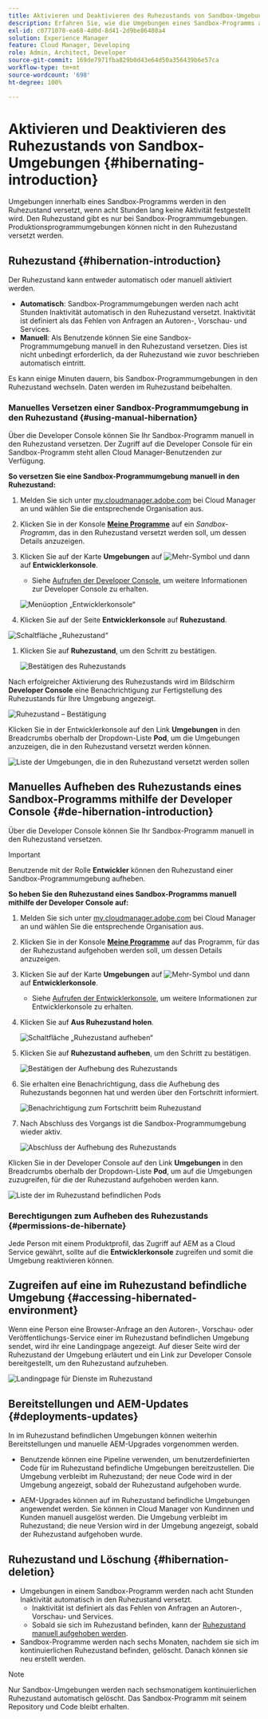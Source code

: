 ```yaml
---
title: Aktivieren und Deaktivieren des Ruhezustands von Sandbox-Umgebungen
description: Erfahren Sie, wie die Umgebungen eines Sandbox-Programms automatisch in einen Ruhezustand versetzt werden und wie Sie den Ruhezustand wieder aufheben können.
exl-id: c0771078-ea68-4d0d-8d41-2d9be86408a4
solution: Experience Manager
feature: Cloud Manager, Developing
role: Admin, Architect, Developer
source-git-commit: 169de7971fba829b0d43e64d50a356439b6e57ca
workflow-type: tm+mt
source-wordcount: '698'
ht-degree: 100%

---
```



# Aktivieren und Deaktivieren des Ruhezustands von Sandbox-Umgebungen {#hibernating-introduction}

Umgebungen innerhalb eines Sandbox-Programms werden in den Ruhezustand versetzt, wenn acht Stunden lang keine Aktivität festgestellt wird. Den Ruhezustand gibt es nur bei Sandbox-Programmumgebungen. Produktionsprogrammumgebungen können nicht in den Ruhezustand versetzt werden.

## Ruhezustand {#hibernation-introduction}

Der Ruhezustand kann entweder automatisch oder manuell aktiviert werden.

* **Automatisch**: Sandbox-Programmumgebungen werden nach acht Stunden Inaktivität automatisch in den Ruhezustand versetzt. Inaktivität ist definiert als das Fehlen von Anfragen an Autoren-, Vorschau- und Services.
* **Manuell**: Als Benutzende können Sie eine Sandbox-Programmumgebung manuell in den Ruhezustand versetzen. Dies ist nicht unbedingt erforderlich, da der Ruhezustand wie zuvor beschrieben automatisch eintritt.

Es kann einige Minuten dauern, bis Sandbox-Programmumgebungen in den Ruhezustand wechseln. Daten werden im Ruhezustand beibehalten.

### Manuelles Versetzen einer Sandbox-Programmumgebung in den Ruhezustand {#using-manual-hibernation}

Über die Developer Console können Sie Ihr Sandbox-Programm manuell in den Ruhezustand versetzen. Der Zugriff auf die Developer Console für ein Sandbox-Programm steht allen Cloud Manager-Benutzenden zur Verfügung.

**So versetzen Sie eine Sandbox-Programmumgebung manuell in den Ruhezustand:**

1. Melden Sie sich unter [my.cloudmanager.adobe.com](https://my.cloudmanager.adobe.com/) bei Cloud Manager an und wählen Sie die entsprechende Organisation aus.

1. Klicken Sie in der Konsole **[Meine Programme](/help/implementing/cloud-manager/navigation.md#my-programs)** auf ein *Sandbox-Programm*, das in den Ruhezustand versetzt werden soll, um dessen Details anzuzeigen.

1. Klicken Sie auf der Karte **Umgebungen** auf ![Mehr-Symbol](https://spectrum.adobe.com/static/icons/workflow_18/Smock_More_18_N.svg) und dann auf **Entwicklerkonsole**.

   * Siehe [Aufrufen der Developer Console](/help/implementing/cloud-manager/manage-environments.md#accessing-developer-console), um weitere Informationen zur Developer Console zu erhalten.

   ![Menüoption „Entwicklerkonsole“](/help/implementing/cloud-manager/assets/developer-console-menu-option.png)

1. Klicken Sie auf der Seite **Entwicklerkonsole** auf **Ruhezustand**.

<!-- UPDATE THESE SCREENSHOTS WHEN NEW AEM DEVELOPER CONSOLE UI IS RELEASED. AS OF OCTOBER 14, 2024, NEW UI IS STILL IN PRIVATE BETA -->

![Schaltfläche „Ruhezustand“](assets/hibernate-1.png)

1. Klicken Sie auf **Ruhezustand**, um den Schritt zu bestätigen.

   ![Bestätigen des Ruhezustands](assets/hibernate-2.png)

Nach erfolgreicher Aktivierung des Ruhezustands wird im Bildschirm **Developer Console** eine Benachrichtigung zur Fertigstellung des Ruhezustands für Ihre Umgebung angezeigt.

![Ruhezustand – Bestätigung](assets/hibernate-4.png)

Klicken Sie in der Entwicklerkonsole auf den Link **Umgebungen** in den Breadcrumbs oberhalb der Dropdown-Liste **Pod**, um die Umgebungen anzuzeigen, die in den Ruhezustand versetzt werden können.

![Liste der Umgebungen, die in den Ruhezustand versetzt werden sollen](assets/hibernate-1b.png)

## Manuelles Aufheben des Ruhezustands eines Sandbox-Programms mithilfe der Developer Console {#de-hibernation-introduction}

Über die Developer Console können Sie Ihr Sandbox-Programm manuell in den Ruhezustand versetzen.

>[!IMPORTANT]
>
>Benutzende mit der Rolle **Entwickler** können den Ruhezustand einer Sandbox-Programmumgebung aufheben.

**So heben Sie den Ruhezustand eines Sandbox-Programms manuell mithilfe der Developer Console auf:**

1. Melden Sie sich unter [my.cloudmanager.adobe.com](https://my.cloudmanager.adobe.com/) bei Cloud Manager an und wählen Sie die entsprechende Organisation aus.

1. Klicken Sie in der Konsole **[Meine Programme](/help/implementing/cloud-manager/navigation.md#my-programs)** auf das Programm, für das der Ruhezustand aufgehoben werden soll, um dessen Details anzuzeigen.

1. Klicken Sie auf der Karte **Umgebungen** auf ![Mehr-Symbol](https://spectrum.adobe.com/static/icons/workflow_18/Smock_More_18_N.svg) und dann auf **Entwicklerkonsole**.

   * Siehe [Aufrufen der Entwicklerkonsole](/help/implementing/cloud-manager/manage-environments.md#accessing-developer-console), um weitere Informationen zur Entwicklerkonsole zu erhalten.

1. Klicken Sie auf **Aus Ruhezustand holen**.

   ![Schaltfläche „Ruhezustand aufheben“](assets/de-hibernation-img1.png)

1. Klicken Sie auf **Ruhezustand aufheben**, um den Schritt zu bestätigen.

   ![Bestätigen der Aufhebung des Ruhezustands](assets/de-hibernation-img2.png)

1. Sie erhalten eine Benachrichtigung, dass die Aufhebung des Ruhezustands begonnen hat und werden über den Fortschritt informiert.

   ![Benachrichtigung zum Fortschritt beim Ruhezustand](assets/de-hibernation-img3.png)

1. Nach Abschluss des Vorgangs ist die Sandbox-Programmumgebung wieder aktiv.

   ![Abschluss der Aufhebung des Ruhezustands](assets/de-hibernation-img4.png)

Klicken Sie in der Developer Console auf den Link **Umgebungen** in den Breadcrumbs oberhalb der Dropdown-Liste **Pod**, um auf die Umgebungen zuzugreifen, für die der Ruhezustand aufgehoben werden kann.

![Liste der im Ruhezustand befindlichen Pods](assets/de-hibernate-1b.png)

### Berechtigungen zum Aufheben des Ruhezustands {#permissions-de-hibernate}

Jede Person mit einem Produktprofil, das Zugriff auf AEM as a Cloud Service gewährt, sollte auf die **Entwicklerkonsole** zugreifen und somit die Umgebung reaktivieren können.

## Zugreifen auf eine im Ruhezustand befindliche Umgebung {#accessing-hibernated-environment}

Wenn eine Person eine Browser-Anfrage an den Autoren-, Vorschau- oder Veröffentlichungs-Service einer im Ruhezustand befindlichen Umgebung sendet, wird ihr eine Landingpage angezeigt. Auf dieser Seite wird der Ruhezustand der Umgebung erläutert und ein Link zur Developer Console bereitgestellt, um den Ruhezustand aufzuheben.

![Landingpage für Dienste im Ruhezustand](assets/de-hibernation-img5.png)

## Bereitstellungen und AEM-Updates {#deployments-updates}

In im Ruhezustand befindlichen Umgebungen können weiterhin Bereitstellungen und manuelle AEM-Upgrades vorgenommen werden.

* Benutzende können eine Pipeline verwenden, um benutzerdefinierten Code für im Ruhezustand befindliche Umgebungen bereitzustellen. Die Umgebung verbleibt im Ruhezustand; der neue Code wird in der Umgebung angezeigt, sobald der Ruhezustand aufgehoben wurde.

* AEM-Upgrades können auf im Ruhezustand befindliche Umgebungen angewendet werden. Sie können in Cloud Manager von Kundinnen und Kunden manuell ausgelöst werden. Die Umgebung verbleibt im Ruhezustand; die neue Version wird in der Umgebung angezeigt, sobald der Ruhezustand aufgehoben wurde.

## Ruhezustand und Löschung {#hibernation-deletion}

* Umgebungen in einem Sandbox-Programm werden nach acht Stunden Inaktivität automatisch in den Ruhezustand versetzt.
   * Inaktivität ist definiert als das Fehlen von Anfragen an Autoren-, Vorschau- und Services.
   * Sobald sie sich im Ruhezustand befinden, kann der [Ruhezustand manuell aufgehoben werden](#de-hibernation-introduction).
* Sandbox-Programme werden nach sechs Monaten, nachdem sie sich im kontinuierlichen Ruhezustand befinden, gelöscht. Danach können sie neu erstellt werden.

>[!NOTE]
>
>Nur Sandbox-Umgebungen werden nach sechsmonatigem kontinuierlichen Ruhezustand automatisch gelöscht. Das Sandbox-Programm mit seinem Repository und Code bleibt erhalten.
